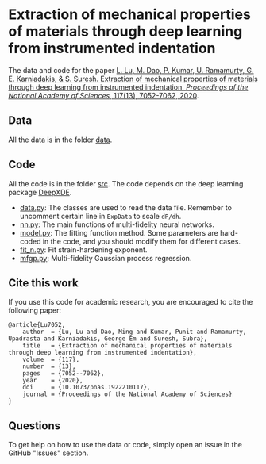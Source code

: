 # Extraction of mechanical properties of materials through deep learning from instrumented indentation

The data and code for the paper [L. Lu, M. Dao, P. Kumar, U. Ramamurty, G. E. Karniadakis, & S. Suresh. Extraction of mechanical properties of materials through deep learning from instrumented indentation. *Proceedings of the National Academy of Sciences*, 117(13), 7052-7062, 2020](https://www.pnas.org/content/early/2020/03/13/1922210117).

## Data

All the data is in the folder [data](data).

## Code

All the code is in the folder [src](src). The code depends on the deep learning package [DeepXDE](https://github.com/lululxvi/deepxde).

- [data.py](src/data.py): The classes are used to read the data file. Remember to uncomment certain line in `ExpData` to scale `dP/dh`.
- [nn.py](src/nn.py): The main functions of multi-fidelity neural networks.
- [model.py](src/model.py): The fitting function method. Some parameters are hard-coded in the code, and you should modify them for different cases.
- [fit_n.py](src/fit_n.py): Fit strain-hardening exponent.
- [mfgp.py](src/mfgp.py): Multi-fidelity Gaussian process regression.

## Cite this work

If you use this code for academic research, you are encouraged to cite the following paper:

```
@article{Lu7052,
	author  = {Lu, Lu and Dao, Ming and Kumar, Punit and Ramamurty, Upadrasta and Karniadakis, George Em and Suresh, Subra},
	title   = {Extraction of mechanical properties of materials through deep learning from instrumented indentation},
	volume  = {117},
	number  = {13},
	pages   = {7052--7062},
	year    = {2020},
	doi     = {10.1073/pnas.1922210117},
	journal = {Proceedings of the National Academy of Sciences}
}
```

## Questions

To get help on how to use the data or code, simply open an issue in the GitHub "Issues" section.
